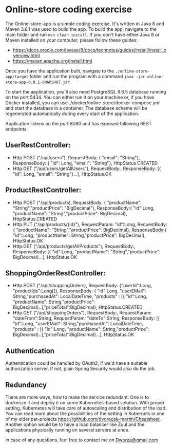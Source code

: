 # Online-store coding exercise

The Online-store-app is a simple coding exercise. It's written in Java 8 and Maven 3.6.1 was used to build the app.
To build the app, navigate to the main folder and run `mvn clean install`. If you don't have either Java 8 or Maven installed on your computer, please follow these guides:

* https://docs.oracle.com/javase/8/docs/technotes/guides/install/install_overview.html
* https://maven.apache.org/install.html

Once you have the application built, navigate to the `./online-store-app/target` folder and run the program with a command `java -jar online-store-app-0.0.1-SNAPSHOT.jar`.

To start the application, you'll also need PostgreSQL 9.6.5 database running on the port 5434. You can either run it on your machine or, if you have Docker installed, you can use ./docker/online-store/docker-compose.yml and start the database in a container. 
The database schema will be regenerated automatically during every start of the application.

Application listens on the port 8080 and has exposed following REST endpoints:

## UserRestController:

* Http.POST ("/api/users"), RequestBody: { "email": "String"}, ResponseBody: { "id": Long, "email": "String"}, HttpStatus.CREATED
* Http.GET ("/api/users/getAllUsers"), RequestBody:, ResponseBody: [{ "id": Long,  "email": "String"}...], HttpStatus.OK

## ProductRestController:
* Http.POST ("/api/products), RequestBody: { "productName": "String","productPrice": "BigDecimal"}, ResponseBody:{ "id":Long, "productName": "String","productPrice": BigDecimal}, HttpStatus.CREATED
* Http.PUT ("/api/products/{id}"), RequestParam: "id":Long, RequestBody: { "productName": "String","productPrice": BigDecimal}, ResponseBody:{ "id":Long, "productName": String,"productPrice": BigDecimal}, HttpStatus.OK
* Http.GET ("/api/products/getAllProducts"), RequestBody:, ResponseBody: [{ "id":Long, "productName": "String","productPrice": BigDecimal}...], HttpStatus.OK

## ShoppingOrderRestController:
* Http.POST ("/api/shoppingOrders), RequestBody: {"userId":Long, "productIds":Long[]}, ResponseBody: { "id":Long, "userEMail": String,"purchasedAt": LocalDateTime, "products" : [{ "id":Long, "productName": String,"productPrice": BigDecimal}..],"priceTotal":BigDecimal}, HttpStatus.CREATED
* Http.GET ("/api/shoppingOrders"), RequestBody:, RequestParam: "dateFrom":String, RequestParam: "dateTo":String, ResponseBody: [{ "id":Long, "userEMail": String,"purchasedAt": LocalDateTime, "products" : [{ "id":Long, "productName": String,"productPrice": BigDecimal}..],"priceTotal":BigDecimal}...], HttpStatus.OK



## Authentication
Authentication could be handled by OAuth2, if we'd have a suitable authorization server. If not, plain Spring Security would also do the job.

## Redundancy
There are more ways, how to make the service redundant. One is to dockerize it and deploy it on some Kubernetes-based solution. With proper setting, Kubernetes will take care of autoscaling and distribution of the load. You can read more about the possibilities of the setting in Kubernets in one of my older pet-projects https://github.com/dvoracek-martin/Cheatsheet.
Another option would be to have a load balancer like Zuul and the applications physically running on several servers at once. 


In case of any questions, feel free to contact me on Dworza@gmail.com  
